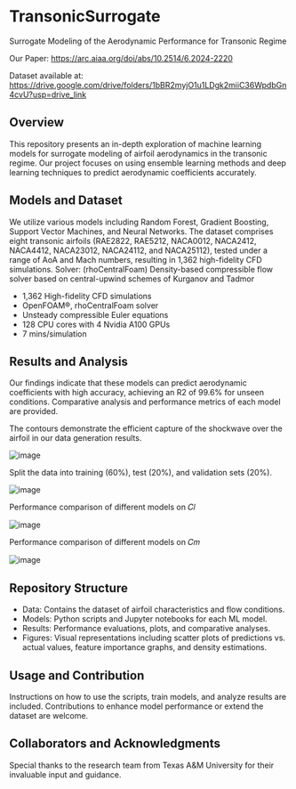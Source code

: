 # TransonicSurrogate
Surrogate Modeling of the Aerodynamic Performance for Transonic Regime

Our Paper: https://arc.aiaa.org/doi/abs/10.2514/6.2024-2220

Dataset available at: https://drive.google.com/drive/folders/1bBR2myjO1u1LDgk2miiC36WpdbGn4cvU?usp=drive_link

## Overview
This repository presents an in-depth exploration of machine learning models for surrogate modeling of airfoil aerodynamics in the transonic regime. Our project focuses on using ensemble learning methods and deep learning techniques to predict aerodynamic coefficients accurately.

## Models and Dataset
We utilize various models including Random Forest, Gradient Boosting, Support Vector Machines, and Neural Networks. The dataset comprises eight transonic airfoils (RAE2822,
RAE5212, NACA0012, NACA2412, NACA4412, NACA23012, NACA24112, and NACA25112), tested under a range of AoA and Mach numbers, resulting in 1,362 high-fidelity CFD simulations.
Solver: (rhoCentralFoam) Density-based compressible flow solver based on central-upwind schemes of Kurganov and Tadmor
+ 1,362 High-fidelity CFD simulations​
+ OpenFOAM®, rhoCentralFoam solver​
+ Unsteady compressible Euler equations​
+ 128 CPU cores with 4 Nvidia A100 GPUs​
+ 7 mins/simulation

  
## Results and Analysis
Our findings indicate that these models can predict aerodynamic coefficients with high accuracy, achieving an R2 of 99.6% for unseen conditions. Comparative analysis and performance metrics of each model are provided.

The contours demonstrate the efficient capture of the shockwave over the airfoil in our data generation results.

![image](https://github.com/Mohamedelrefaie/TransonicSurrogate/assets/99045424/515eb365-57e1-47c9-bcbb-991b6e106803)

Split the data into training (60%), test (20%), and validation sets (20%).

![image](https://github.com/Mohamedelrefaie/TransonicSurrogate/assets/99045424/affcd048-148e-4dcb-8056-7ee87d90bbbe)

Performance comparison of different models on 𝐶𝑙 

![image](https://github.com/Mohamedelrefaie/TransonicSurrogate/assets/99045424/9d57759e-9a2f-49d7-a4d6-b36ff3a6bec4)

Performance comparison of different models on 𝐶𝑚 

![image](https://github.com/Mohamedelrefaie/TransonicSurrogate/assets/99045424/4b01816b-1d5f-44a6-98b1-3fae928f6d75)


## Repository Structure
+ Data: Contains the dataset of airfoil characteristics and flow conditions.
+ Models: Python scripts and Jupyter notebooks for each ML model.
+ Results: Performance evaluations, plots, and comparative analyses.
+ Figures: Visual representations including scatter plots of predictions vs. actual values, feature importance graphs, and density estimations.

## Usage and Contribution
Instructions on how to use the scripts, train models, and analyze results are included. Contributions to enhance model performance or extend the dataset are welcome.

## Collaborators and Acknowledgments
Special thanks to the research team from Texas A&M University for their invaluable input and guidance.
